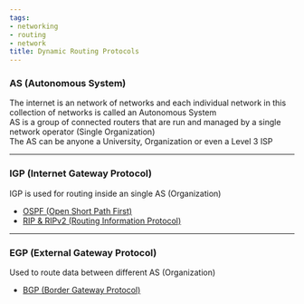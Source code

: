 ```yaml
---
tags:
- networking
- routing
- network
title: Dynamic Routing Protocols
---
```


### AS (Autonomous System)

The internet is an network of networks and each individual network in this collection of networks is called an Autonomous System  
AS is a group of connected routers that are run and managed by a single network operator (Single Organization)  
The AS can be anyone a University, Organization or even a Level 3 ISP

---

### IGP (Internet Gateway Protocol)

IGP is used for routing inside an single AS (Organization)

* [OSPF (Open Short Path First)](routing-protocols/ospf-open-short-path-first.md)
* [RIP & RIPv2 (Routing Information Protocol)](routing-protocols/rip-and-ripv2-routing-information-protocol.md)

---

### EGP (External Gateway Protocol)

Used to route data between different AS (Organization)

* [BGP (Border Gateway Protocol)](routing-protocols/bgp-border-gateway-protocol.md)
